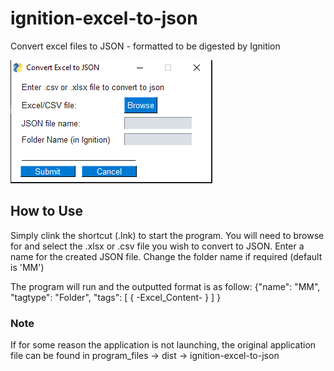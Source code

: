 # ignition-excel-to-json
Convert excel files to JSON - formatted to be digested by Ignition

![Ignition excel to json GUI image](./imgs/GUI_img.PNG "Program GUI")

## How to Use
Simply clink the shortcut (.lnk) to start the program.
You will need to browse for and select the .xlsx or .csv file you wish to convert to JSON.
Enter a name for the created JSON file.
Change the folder name if required (default is 'MM')

The program will run and the outputted format is as follow: 
{"name": "MM", 
 "tagtype": "Folder",
 "tags": [
    {
      -Excel_Content-
    }
  ]
 }

### Note
If for some reason the application is not launching, the original application file can be found in program_files -> dist -> ignition-excel-to-json
